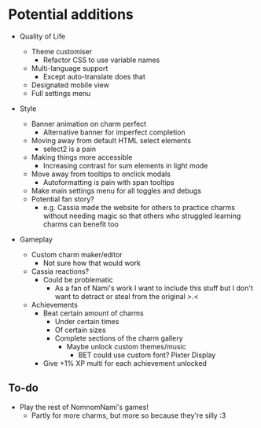 # Potential additions

* Quality of Life

  * Theme customiser
    * Refactor CSS to use variable names
  * Multi-language support
    * Except auto-translate does that
  * Designated mobile view
  * Full settings menu

* Style

  * Banner animation on charm perfect
    * Alternative banner for imperfect completion
  * Moving away from default HTML select elements
    * select2 is a pain
  * Making things more accessible
    * Increasing contrast for sum elements in light mode
  * Move away from tooltips to onclick modals
    * Autoformatting is pain with span tooltips
  * Make main settings menu for all toggles and debugs
  * Potential fan story?
    * e.g. Cassia made the website for others to practice charms without needing magic so that others who struggled learning charms can benefit too

* Gameplay

  * Custom charm maker/editor
    * Not sure how that would work
  * Cassia reactions?
    * Could be problematic
      * As a fan of Nami's work I want to include this stuff but I don't want to detract or steal from the original >.<
  * Achievements
    * Beat certain amount of charms
      * Under certain times
      * Of certain sizes
      * Complete sections of the charm gallery
        * Maybe unlock custom themes/music
          * BET could use custom font? Pixter Display
    * Give +1% XP multi for each achievement unlocked

## To-do

* Play the rest of NomnomNami's games!
  * Partly for more charms, but more so because they're silly :3
  